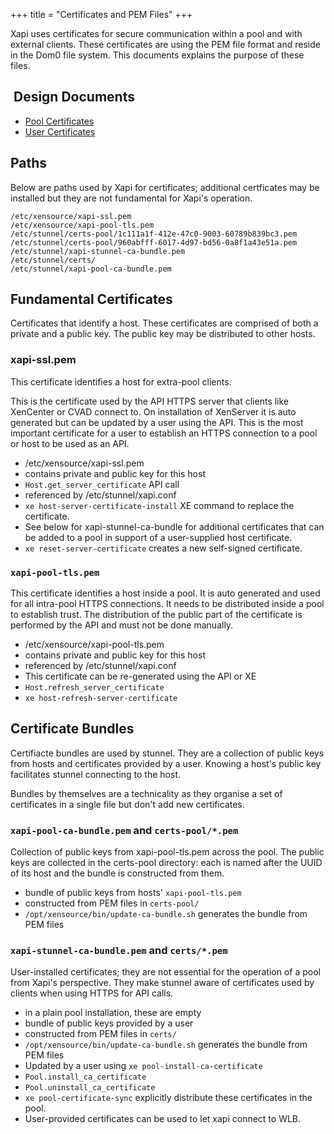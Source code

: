 
+++
title = "Certificates and PEM Files"
+++

Xapi uses certificates for secure communication within a pool and with
external clients. These certificates are using the PEM file format and
reside in the Dom0 file system. This documents explains the purpose of
these files.

##  Design Documents

* [Pool Certificates](../../design/pool-certificates.md)
* [User Certificates](../../design/user-certificates.md)

## Paths

Below are paths used by Xapi for certificates; additional certficates
may be installed but they are not fundamental for Xapi's operation.

```
/etc/xensource/xapi-ssl.pem
/etc/xensource/xapi-pool-tls.pem
/etc/stunnel/certs-pool/1c111a1f-412e-47c0-9003-60789b839bc3.pem
/etc/stunnel/certs-pool/960abfff-6017-4d97-bd56-0a8f1a43e51a.pem
/etc/stunnel/xapi-stunnel-ca-bundle.pem
/etc/stunnel/certs/
/etc/stunnel/xapi-pool-ca-bundle.pem
```


## Fundamental Certificates

Certificates that identify a host. These certificates are comprised of
both a private and a public key. The public key may be distributed to
other hosts.

### xapi-ssl.pem

This certificate identifies a host for extra-pool clients.

This is the certificate used by the API HTTPS server that clients like
XenCenter or CVAD connect to. On installation of XenServer it is auto
generated but can be updated by a user using the API. This is the most
important certificate for a user to establish an HTTPS connection to a
pool or host to be used as an API.

* /etc/xensource/xapi-ssl.pem
* contains private and public key for this host
* `Host.get_server_certificate` API call
* referenced by /etc/stunnel/xapi.conf
* `xe host-server-certificate-install` XE command to replace the
  certificate.
* See below for xapi-stunnel-ca-bundle for additional certificates that
  can be added to a pool in support of a user-supplied host certificate.
* `xe reset-server-certificate` creates a new self-signed certificate.


### `xapi-pool-tls.pem`

This certificate identifies a host inside a pool. It is auto generated
and used for all intra-pool HTTPS connections. It needs to be
distributed inside a pool to establish trust. The distribution of the
public part of the certificate is performed by the API and must not be
done manually.

* /etc/xensource/xapi-pool-tls.pem
* contains private and public key for this host
* referenced by /etc/stunnel/xapi.conf
* This certificate can be re-generated using the API or XE
* `Host.refresh_server_certificate`
* `xe host-refresh-server-certificate`

## Certificate Bundles

Certifiacte bundles are used by stunnel. They are a collection of public
keys from hosts and certificates provided by a user. Knowing a host's
public key facilitates stunnel connecting to the host.

Bundles by themselves are a technicality as they organise a set of
certificates in a single file but don't add new certificates.

### `xapi-pool-ca-bundle.pem` and `certs-pool/*.pem`

Collection of public keys from xapi-pool-tls.pem across the
pool. The public keys are collected in the certs-pool directory: each is
named after the UUID of its host and the bundle is constructed from
them.

* bundle of public keys from hosts' `xapi-pool-tls.pem`
* constructed from PEM files in `certs-pool/`
* `/opt/xensource/bin/update-ca-bundle.sh` generates the bundle from PEM
  files

### `xapi-stunnel-ca-bundle.pem` and `certs/*.pem`

User-installed certificates; they are not essential for the operation of
a pool from Xapi's perspective. They make stunnel aware of certificates
used by clients when using HTTPS for API calls.

* in a plain pool installation, these are empty
* bundle of public keys provided by a user
* constructed from PEM files in `certs/`
* `/opt/xensource/bin/update-ca-bundle.sh` generates the bundle from PEM files
* Updated by a user using `xe pool-install-ca-certificate`
* `Pool.install_ca_certificate`
* `Pool.uninstall_ca_certificate`
* `xe pool-certificate-sync` explicitly distribute these certificates in
  the pool.
* User-provided certificates can be used to let xapi connect to WLB.
